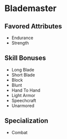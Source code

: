 # Blademaster


## Favored Attributes
- Endurance
- Strength

## Skill Bonuses
- Long Blade
- Short Blade
- Block
- Blunt
- Hand To Hand
- Light Armor
- Speechcraft
- Unarmored

## Specialization
- Combat